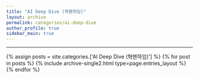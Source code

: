 ```yaml
---
title: "AI Deep Dive (혁펜하임)"
layout: archive
permalink: categories/ai-deep-dive
author_profile: true
sidebar_main: true
---
```


<!-- 공백이 포함되어 있는 카테고리 이름의 경우 site.categories['a b c'] 이런식으로! -->

***

{% assign posts = site.categories.['AI Deep Dive (혁펜하임)'] %}
{% for post in posts %} {% include archive-single2.html type=page.entries_layout %} {% endfor %}

